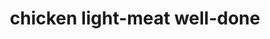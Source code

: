 ---
layout: guide
title: chicken light-meat well-done
type: chicken
food: light-meat
doneness: well-done
temp_c: 75
temp_f: 167
minimum: 0.9
best: 1
maximum: 1.5
---